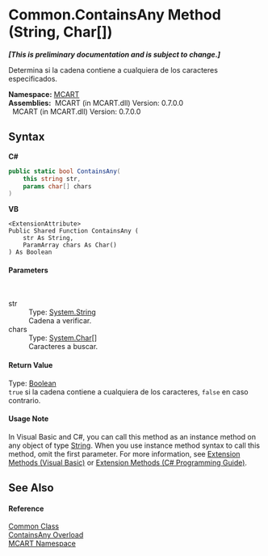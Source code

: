 # Common.ContainsAny Method (String, Char[])
 _**\[This is preliminary documentation and is subject to change.\]**_

Determina si la cadena contiene a cualquiera de los caracteres especificados.

**Namespace:**&nbsp;<a href="89e7854f-fe6f-d208-fb0c-b17953422852">MCART</a><br />**Assemblies:**&nbsp;&nbsp;MCART (in MCART.dll) Version: 0.7.0.0<br />&nbsp;&nbsp;MCART (in MCART.dll) Version: 0.7.0.0<br />

## Syntax

**C#**<br />
``` C#
public static bool ContainsAny(
	this string str,
	params char[] chars
)
```

**VB**<br />
``` VB
<ExtensionAttribute>
Public Shared Function ContainsAny ( 
	str As String,
	ParamArray chars As Char()
) As Boolean
```


#### Parameters
&nbsp;<dl><dt>str</dt><dd>Type: <a href="http://msdn2.microsoft.com/es-es/library/s1wwdcbf" target="_blank">System.String</a><br />Cadena a verificar.</dd><dt>chars</dt><dd>Type: <a href="http://msdn2.microsoft.com/es-es/library/k493b04s" target="_blank">System.Char</a>[]<br />Caracteres a buscar.</dd></dl>

#### Return Value
Type: <a href="http://msdn2.microsoft.com/es-es/library/a28wyd50" target="_blank">Boolean</a><br />`true` si la cadena contiene a cualquiera de los caracteres, `false` en caso contrario.

#### Usage Note
In Visual Basic and C#, you can call this method as an instance method on any object of type <a href="http://msdn2.microsoft.com/es-es/library/s1wwdcbf" target="_blank">String</a>. When you use instance method syntax to call this method, omit the first parameter. For more information, see <a href="http://msdn.microsoft.com/en-us/library/bb384936.aspx">Extension Methods (Visual Basic)</a> or <a href="http://msdn.microsoft.com/en-us/library/bb383977.aspx">Extension Methods (C# Programming Guide)</a>.

## See Also


#### Reference
<a href="2fd80ad6-3642-bb7d-ce7a-ef1284d6d716">Common Class</a><br /><a href="e9b68049-65df-b735-b189-a1612dbb18a2">ContainsAny Overload</a><br /><a href="89e7854f-fe6f-d208-fb0c-b17953422852">MCART Namespace</a><br />